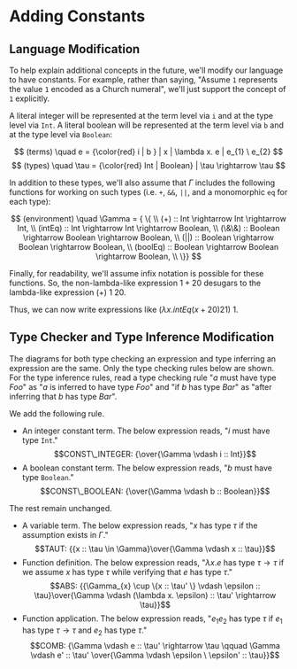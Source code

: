# Adding Constants

## Language Modification

To help explain additional concepts in the future, we'll modify our language to have constants. For example, rather than saying, "Assume `1` represents the value `1` encoded as a Church numeral", we'll just support the concept of `1` explicitly.

A literal integer will be represented at the term level via `i` and at the type level via `Int`. A literal boolean will be represented at the term level via `b` and at the type level via `Boolean`:

$$
(terms) \quad e = {\color{red} i | b } | x | \lambda x. e | e_{1} \ e_{2}
$$
$$
(types) \quad \tau = {\color{red} Int | Boolean} | \tau \rightarrow \tau
$$

In addition to these types, we'll also assume that $\Gamma$ includes the following functions for working on such types (i.e. `+`, `&&`, `||`, and a monomorphic `eq` for each type):

$$
(environment) \quad \Gamma = { \{ \\
  (+) :: Int \rightarrow Int \rightarrow Int, \\
  (intEq) :: Int \rightarrow Int \rightarrow Boolean, \\
  (\&\&) :: Boolean \rightarrow Boolean \rightarrow Boolean, \\
  (||) :: Boolean \rightarrow Boolean \rightarrow Boolean, \\
  (boolEq) :: Boolean \rightarrow Boolean \rightarrow Boolean, \\
\}}
$$

Finally, for readability, we'll assume infix notation is possible for these functions. So, the non-lambda-like expression $1 + 20$ desugars to the lambda-like expression $(+) \ 1 \ 20$.

Thus, we can now write expressions like $(\lambda x. intEq (x + 20) 21) \ 1$.

## Type Checker and Type Inference Modification

The diagrams for both type checking an expression and type inferring an expression are the same. Only the type checking rules below are shown. For the type inference rules, read a type checking rule "$a$ must have type $Foo$" as "$a$ is inferred to have type $Foo$" and "if $b$ has type $Bar$" as "after inferring that $b$ has type $Bar$".

We add the following rule.

- An integer constant term. The below expression reads, "$i$ must have type `Int`."
    $$CONST\_INTEGER: {\over{\Gamma \vdash i :: Int}}$$
- A boolean constant term. The below expression reads, "$b$ must have type `Boolean`."
    $$CONST\_BOOLEAN: {\over{\Gamma \vdash b :: Boolean}}$$

The rest remain unchanged.

- A variable term. The below expression reads, "$x$ has type $\tau$ if the assumption exists in $\Gamma$."
    $$TAUT: {{x :: \tau \in \Gamma}\over{\Gamma \vdash x :: \tau}}$$
- Function definition. The below expression reads, "$\lambda x. e$ has type $\tau \rightarrow \tau$ if we assume $x$ has type $\tau$ while verifying that $e$ has type $\tau$."
    $$ABS: {{\Gamma_{x} \cup \{x :: \tau' \} \vdash \epsilon :: \tau}\over{\Gamma \vdash (\lambda x. \epsilon) :: \tau' \rightarrow \tau}}$$
- Function application. The below expression reads, "$e_{1} e_{2}$ has type $\tau$ if $e_{1}$ has type $\tau \rightarrow \tau$ and $e_{2}$ has type $\tau$."
    $$COMB: {\Gamma \vdash e :: \tau' \rightarrow \tau \qquad \Gamma \vdash e' :: \tau' \over{\Gamma \vdash \epsilon \ \epsilon' :: \tau}}$$
